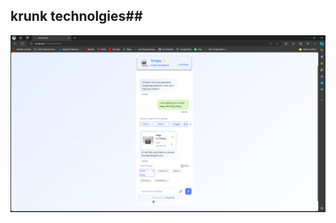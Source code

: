 ## krunk technolgies##
<img
              src="src\assets\images\UI_KrunkTech.png"
              onClick={search}
            />